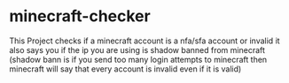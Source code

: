 # minecraft-checker
This Project checks if a minecraft account is a nfa/sfa account or invalid it also says you if the ip you are using is shadow banned from minecraft (shadow bann is if you send too many login attempts to minecraft then minecraft will say that every account is invalid even if it is valid)
